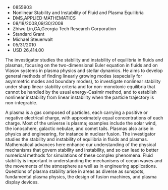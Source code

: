 
* 0855903
* Nonlinear Stability and Instability of Fluid and Plasma Equilibria
* DMS,APPLIED MATHEMATICS
* 08/18/2008,09/30/2008
* Zhiwu Lin,GA,Georgia Tech Research Corporation
* Standard Grant
* Michael Steuerwalt
* 05/31/2010
* USD 26,414.00

The investigator studies the stability and instability of equilibria in fluids
and plasmas, focusing on the two-dimensional Euler equation in fluids and on
Vlasov systems in plasma physics and stellar dynamics. He aims to develop
general methods of finding linearly growing modes (especially for asymmetric
modes and boundary modes), to investigate nonlinear stability under sharp linear
stability criteria and for non-monotonic equilibria that cannot be handled by
the usual energy-Casimir method, and to establish nonlinear instability from
linear instability when the particle trajectory is non-integrable.

A plasma is a gas composed of particles, each carrying a positive or negative
electrical charge, with approximately equal concentrations of each charge. Most
of the universe is plasma; examples include the solar wind, the ionosphere,
galactic nebulae, and comet tails. Plasmas also arise in physics and
engineering, for instance in nuclear fusion. The investigator studies the
stability and instability of equilibria in fluids and plasmas. Mathematical
advances here enhance our understanding of the physical mechanisms that govern
stability and instability, and so can lead to better numerical methods for
simulations of these complex phenomena. Fluid stability is important in
understanding the mechanisms of ocean waves and the movements of the atmosphere
as well as in engineering applications. Questions of plasma stability arise in
areas as diverse as sunspots, fundamental plasma physics, the design of fusion
machines, and plasma display devices.
